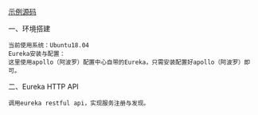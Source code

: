 [示例源码](https://github.com/qq283335746/Yibi/tree/master/Src/Yibi/Eureka)

一、环境搭建
```
当前使用系统：Ubuntu18.04
Eureka安装与配置：
这里使用apollo（阿波罗）配置中心自带的Eureka，只需安装配置好apollo（阿波罗）即可。
```

二、Eureka HTTP API
```
调用eureka restful api，实现服务注册与发现。
```